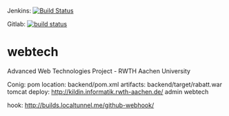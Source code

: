 Jenkins: [![Build Status](http://jenkins.shahriar.io/buildStatus/icon?job=rabatt)](http://jenkins.shahriar.io/job/rabatt/)

Gitlab: [![build status](https://gitlab.com/aliariff/rabatt/badges/master/build.svg)](https://gitlab.com/aliariff/rabatt/commits/master)

# webtech
Advanced Web Technologies Project - RWTH Aachen University


Conig:
pom location: backend/pom.xml
artifacts: backend/target/rabatt.war
tomcat deploy:
http://kildin.informatik.rwth-aachen.de/
admin
webtech

hook: http://builds.localtunnel.me/github-webhook/
